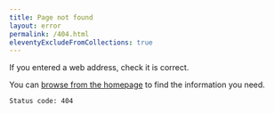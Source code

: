 ```yaml
---
title: Page not found
layout: error
permalink: /404.html
eleventyExcludeFromCollections: true
---
```


If you entered a web address, check it is correct.

You can [browse from the homepage](/) to find the information you need.

`Status code: 404`
